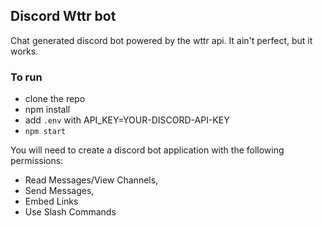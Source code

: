 ## Discord Wttr bot
Chat generated discord bot powered by the wttr api. It ain't perfect, but it works. 


### To run
- clone the repo
- npm install
- add `.env` with API_KEY=YOUR-DISCORD-API-KEY
- `npm start`

You will need to create a discord bot application with the following permissions:
- Read Messages/View Channels,
- Send Messages,
- Embed Links
- Use Slash Commands
